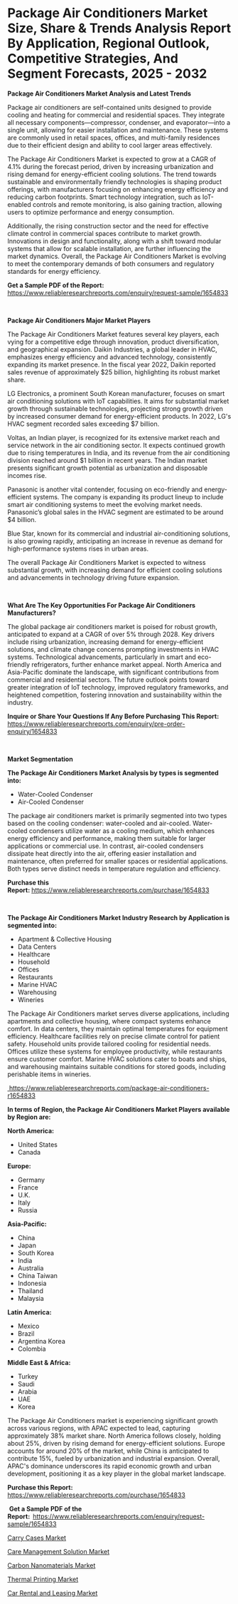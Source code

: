 <p><h1>Package Air Conditioners Market Size, Share & Trends Analysis Report By Application, Regional Outlook, Competitive Strategies, And Segment Forecasts, 2025 - 2032</h1></p><p><strong>Package Air Conditioners Market Analysis and Latest Trends</strong></p>
<p><p>Package air conditioners are self-contained units designed to provide cooling and heating for commercial and residential spaces. They integrate all necessary components—compressor, condenser, and evaporator—into a single unit, allowing for easier installation and maintenance. These systems are commonly used in retail spaces, offices, and multi-family residences due to their efficient design and ability to cool larger areas effectively.</p><p>The Package Air Conditioners Market is expected to grow at a CAGR of 4.1% during the forecast period, driven by increasing urbanization and rising demand for energy-efficient cooling solutions. The trend towards sustainable and environmentally friendly technologies is shaping product offerings, with manufacturers focusing on enhancing energy efficiency and reducing carbon footprints. Smart technology integration, such as IoT-enabled controls and remote monitoring, is also gaining traction, allowing users to optimize performance and energy consumption.</p><p>Additionally, the rising construction sector and the need for effective climate control in commercial spaces contribute to market growth. Innovations in design and functionality, along with a shift toward modular systems that allow for scalable installation, are further influencing the market dynamics. Overall, the Package Air Conditioners Market is evolving to meet the contemporary demands of both consumers and regulatory standards for energy efficiency.</p></p>
<p><strong>Get a Sample PDF of the Report:&nbsp;</strong> <a href="https://www.reliableresearchreports.com/enquiry/request-sample/1654833?utm_campaign=9&utm_medium=2&utm_source=Github&utm_content=ia&utm_term=07032025&utm_id=package-air-conditioners">https://www.reliableresearchreports.com/enquiry/request-sample/1654833</a></p>
<p>&nbsp;</p>
<p><strong>Package Air Conditioners Major Market Players</strong></p>
<p><p>The Package Air Conditioners Market features several key players, each vying for a competitive edge through innovation, product diversification, and geographical expansion. Daikin Industries, a global leader in HVAC, emphasizes energy efficiency and advanced technology, consistently expanding its market presence. In the fiscal year 2022, Daikin reported sales revenue of approximately $25 billion, highlighting its robust market share.</p><p>LG Electronics, a prominent South Korean manufacturer, focuses on smart air conditioning solutions with IoT capabilities. It aims for substantial market growth through sustainable technologies, projecting strong growth driven by increased consumer demand for energy-efficient products. In 2022, LG's HVAC segment recorded sales exceeding $7 billion.</p><p>Voltas, an Indian player, is recognized for its extensive market reach and service network in the air conditioning sector. It expects continued growth due to rising temperatures in India, and its revenue from the air conditioning division reached around $1 billion in recent years. The Indian market presents significant growth potential as urbanization and disposable incomes rise.</p><p>Panasonic is another vital contender, focusing on eco-friendly and energy-efficient systems. The company is expanding its product lineup to include smart air conditioning systems to meet the evolving market needs. Panasonic’s global sales in the HVAC segment are estimated to be around $4 billion.</p><p>Blue Star, known for its commercial and industrial air-conditioning solutions, is also growing rapidly, anticipating an increase in revenue as demand for high-performance systems rises in urban areas.</p><p>The overall Package Air Conditioners Market is expected to witness substantial growth, with increasing demand for efficient cooling solutions and advancements in technology driving future expansion.</p></p>
<p>&nbsp;</p>
<p><strong>What Are The Key Opportunities For Package Air Conditioners Manufacturers?</strong></p>
<p><p>The global package air conditioners market is poised for robust growth, anticipated to expand at a CAGR of over 5% through 2028. Key drivers include rising urbanization, increasing demand for energy-efficient solutions, and climate change concerns prompting investments in HVAC systems. Technological advancements, particularly in smart and eco-friendly refrigerators, further enhance market appeal. North America and Asia-Pacific dominate the landscape, with significant contributions from commercial and residential sectors. The future outlook points toward greater integration of IoT technology, improved regulatory frameworks, and heightened competition, fostering innovation and sustainability within the industry.</p></p>
<p><strong>Inquire or Share Your Questions If Any Before Purchasing This Report:</strong> <a href="https://www.reliableresearchreports.com/enquiry/pre-order-enquiry/1654833?utm_campaign=9&utm_medium=2&utm_source=Github&utm_content=ia&utm_term=07032025&utm_id=package-air-conditioners">https://www.reliableresearchreports.com/enquiry/pre-order-enquiry/1654833</a></p>
<p>&nbsp;</p>
<p><strong>Market Segmentation</strong></p>
<p><strong>The Package Air Conditioners Market Analysis by types is segmented into:</strong></p>
<p><ul><li>Water-Cooled Condenser</li><li>Air-Cooled Condenser</li></ul></p>
<p><p>The package air conditioners market is primarily segmented into two types based on the cooling condenser: water-cooled and air-cooled. Water-cooled condensers utilize water as a cooling medium, which enhances energy efficiency and performance, making them suitable for larger applications or commercial use. In contrast, air-cooled condensers dissipate heat directly into the air, offering easier installation and maintenance, often preferred for smaller spaces or residential applications. Both types serve distinct needs in temperature regulation and efficiency.</p></p>
<p><strong>Purchase this Report:&nbsp;</strong><a href="https://www.reliableresearchreports.com/purchase/1654833?utm_campaign=9&utm_medium=2&utm_source=Github&utm_content=ia&utm_term=07032025&utm_id=package-air-conditioners">https://www.reliableresearchreports.com/purchase/1654833</a></p>
<p>&nbsp;</p>
<p><strong>The Package Air Conditioners Market Industry Research by Application is segmented into:</strong></p>
<p><ul><li>Apartment & Collective Housing</li><li>Data Centers</li><li>Healthcare</li><li>Household</li><li>Offices</li><li>Restaurants</li><li>Marine HVAC</li><li>Warehousing</li><li>Wineries</li></ul></p>
<p><p>The Package Air Conditioners market serves diverse applications, including apartments and collective housing, where compact systems enhance comfort. In data centers, they maintain optimal temperatures for equipment efficiency. Healthcare facilities rely on precise climate control for patient safety. Household units provide tailored cooling for residential needs. Offices utilize these systems for employee productivity, while restaurants ensure customer comfort. Marine HVAC solutions cater to boats and ships, and warehousing maintains suitable conditions for stored goods, including perishable items in wineries.</p></p>
<p><a href="https://www.reliableresearchreports.com/package-air-conditioners-r1654833?utm_campaign=9&utm_medium=2&utm_source=Github&utm_content=ia&utm_term=07032025&utm_id=package-air-conditioners">&nbsp;https://www.reliableresearchreports.com/package-air-conditioners-r1654833</a></p>
<p><strong>In terms of Region, the Package Air Conditioners Market Players available by Region are:</strong></p>
<p>
    <p> <strong> North America: </strong>
        <ul>
            <li>United States</li>
            <li>Canada</li>
        </ul>
        </p> 
    <p> <strong> Europe: </strong>
        <ul>
            <li>Germany</li>
            <li>France</li>
            <li>U.K.</li>
            <li>Italy</li>
            <li>Russia</li>
        </ul>
        </p> 
    <p> <strong> Asia-Pacific: </strong>
        <ul>
            <li>China</li>
            <li>Japan</li>
            <li>South Korea</li>
            <li>India</li>
            <li>Australia</li>
            <li>China Taiwan</li>
            <li>Indonesia</li>
            <li>Thailand</li>
            <li>Malaysia</li>
        </ul>
        </p> 
    <p> <strong> Latin America: </strong>
        <ul>
            <li>Mexico</li>
            <li>Brazil</li>
            <li>Argentina Korea</li>
            <li>Colombia</li>
        </ul>
        </p> 
    <p> <strong> Middle East & Africa: </strong>
        <ul>
            <li>Turkey</li>
            <li>Saudi</li>
            <li>Arabia</li>
            <li>UAE</li>
            <li>Korea</li>
        </ul>
    </p>
    </p>
<p><p>The Package Air Conditioners market is experiencing significant growth across various regions, with APAC expected to lead, capturing approximately 38% market share. North America follows closely, holding about 25%, driven by rising demand for energy-efficient solutions. Europe accounts for around 20% of the market, while China is anticipated to contribute 15%, fueled by urbanization and industrial expansion. Overall, APAC's dominance underscores its rapid economic growth and urban development, positioning it as a key player in the global market landscape.</p></p>
<p><strong>Purchase this Report: </strong><a href="https://www.reliableresearchreports.com/purchase/1654833?utm_campaign=9&utm_medium=2&utm_source=Github&utm_content=ia&utm_term=07032025&utm_id=package-air-conditioners">https://www.reliableresearchreports.com/purchase/1654833</a></p>
<p>&nbsp;<strong>Get a Sample PDF of the Report:&nbsp;&nbsp;</strong><a href="https://www.reliableresearchreports.com/enquiry/request-sample/1654833?utm_campaign=9&utm_medium=2&utm_source=Github&utm_content=ia&utm_term=07032025&utm_id=package-air-conditioners">https://www.reliableresearchreports.com/enquiry/request-sample/1654833</a></p>
<p><strong></strong></p>
<p><p><a href="https://github.com/pichuaadh0/Market-Research-Report-List-1/blob/main/carry-cases-market.md?utm_campaign=9&utm_medium=2&utm_source=Github&utm_content=ia&utm_term=07032025&utm_id=package-air-conditioners">Carry Cases Market</a></p><p><a href="https://github.com/oshrykauraj7/Market-Research-Report-List-1/blob/main/care-management-solution-market.md?utm_campaign=9&utm_medium=2&utm_source=Github&utm_content=ia&utm_term=07032025&utm_id=package-air-conditioners">Care Management Solution Market</a></p><p><a href="https://github.com/forgazerbyjt/Market-Research-Report-List-1/blob/main/carbon-nanomaterials-market.md?utm_campaign=9&utm_medium=2&utm_source=Github&utm_content=ia&utm_term=07032025&utm_id=package-air-conditioners">Carbon Nanomaterials Market</a></p><p><a href="https://github.com/wynonachirei9/Market-Research-Report-List-1/blob/main/thermal-printing-market.md?utm_campaign=9&utm_medium=2&utm_source=Github&utm_content=ia&utm_term=07032025&utm_id=package-air-conditioners">Thermal Printing Market</a></p><p><a href="https://github.com/merkinedry7b/Market-Research-Report-List-1/blob/main/car-rental-and-leasing-market.md?utm_campaign=9&utm_medium=2&utm_source=Github&utm_content=ia&utm_term=07032025&utm_id=package-air-conditioners">Car Rental and Leasing Market</a></p></p>